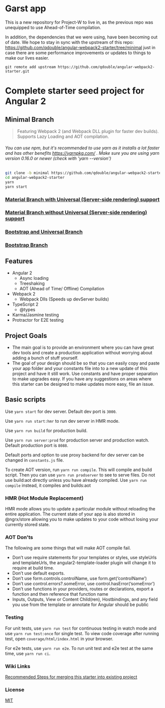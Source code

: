 # Garst app

This is a new repository for Project-W to live in, as the previous repo was unequipped to use Ahead-of-Time compilation.

In addition, the dependencies that we were using, have been becoming out of date.
We hope to stay in sync with the upstream of this repo: https://github.com/qdouble/angular-webpack2-starter/tree/minimal
just in case there are some performance improvements or updates to things to make our lives easier.

```
git remote add upstream https://github.com/qdouble/angular-webpack2-starter.git
```

# Complete starter seed project for Angular 2

## Minimal Branch

> Featuring Webpack 2 (and Webpack DLL plugin for faster dev builds). Supports Lazy Loading and AOT compilation.

###### You can use npm, but it's recommended to use yarn as it installs a lot faster and has other benefits https://yarnpkg.com/ . Make sure you are using yarn version 0.16.0 or newer (check with 'yarn --version')

```bash
git clone -b minimal https://github.com/qdouble/angular-webpack2-starter.git
cd angular-webpack2-starter
yarn
yarn start
```

### [Material Branch with Universal (Server-side rendering) support](https://github.com/qdouble/angular-webpack2-starter)

### [Material Branch without Universal (Server-side rendering) support](https://github.com/qdouble/angular-webpack2-starter/tree/no-universal-support)

### [Bootstrap and Universal Branch](https://github.com/qdouble/angular-webpack2-starter/tree/bootstrap-and-universal)

### [Bootstrap Branch](https://github.com/qdouble/angular-webpack2-starter/tree/bootstrap)

## Features

* Angular 2
  * Async loading
  * Treeshaking
  * AOT (Ahead of Time/ Offline) Compilation
* Webpack 2
  * Webpack Dlls (Speeds up devServer builds)
* TypeScript 2
  * @types
* Karma/Jasmine testing
* Protractor for E2E testing

## Project Goals

* The main goal is to provide an environment where you can have great dev tools and create a production application without worrying about adding a bunch of stuff yourself.
* The goal of your design should be so that you can easily copy and paste your app folder and your constants file into to a new update of this project and have it still work. Use constants and have proper separation to make upgrades easy. If you have any suggestions on areas where this starter can be designed to make updates more easy, file an issue.

## Basic scripts

Use `yarn start` for dev server. Default dev port is `3000`.

Use `yarn run start:hmr` to run dev server in HMR mode.

Use `yarn run build` for production build.

Use `yarn run server:prod` for production server and production watch. Default production port is `8088`.

Default ports and option to use proxy backend for dev server can be changed in `constants.js` file.

To create AOT version, run `yarn run compile`. This will compile and build script.
Then you can use `yarn run prodserver` to see to serve files.
Do not use build:aot directly unless you have already compiled.
Use `yarn run compile` instead, it compiles and builds:aot

### HMR (Hot Module Replacement)

HMR mode allows you to update a particular module without reloading the entire application.
The current state of your app is also stored in @ngrx/store allowing you to make updates to
your code without losing your currently stored state.

### AOT  Don'ts

The following are some things that will make AOT compile fail.

- Don’t use require statements for your templates or styles, use styleUrls and templateUrls, the angular2-template-loader plugin will change it to require at build time.
- Don’t use default exports.
- Don’t use form.controls.controlName, use form.get(‘controlName’)
- Don’t use control.errors?.someError, use control.hasError(‘someError’)
- Don’t use functions in your providers, routes or declarations, export a function and then reference that function name
- Inputs, Outputs, View or Content Child(ren), Hostbindings, and any field you use from the template or annotate for Angular should be public

### Testing

For unit tests, use `yarn run test` for continuous testing in watch mode and use
`yarn run test:once` for single test. To view code coverage after running test, open `coverage/html/index.html` in your browser.

For e2e tests, use `yarn run e2e`. To run unit test and e2e test at the same time, use `yarn run ci`.

### Wiki Links

[Recommended Steps for merging this starter into existing project](https://github.com/qdouble/angular-webpack2-starter/wiki/Recommended-Steps-for-Merging-Starter-into-Existing-Project)

### License

[MIT](https://github.com/qdouble/angular-webpack2-starter/blob/minimal/LICENSE)
